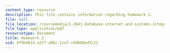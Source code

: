 ```yaml
---
content_type: resource
description: This file contains information regarding homework 2.
file: null
file_location: /coursemedia/1-264j-database-internet-and-systems-integration-technologies-fall-2013/8f9bd813a27fa0bc1cefc69680edfc21_MIT1_264JF13_HW2.pdf
file_type: application/pdf
resourcetype: Document
title: Homework 2
uid: 8f9bd813-a27f-a0bc-1cef-c69680edfc21
---
```

